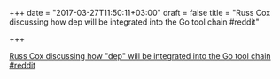 +++
date = "2017-03-27T11:50:11+03:00"
draft = false
title = "Russ Cox discussing how dep will be integrated into the Go tool chain  #reddit"

+++

<p><a href="https://t.co/WHZvJI1Smr">Russ Cox discussing how "dep" will be integrated into the Go tool chain  #reddit</a></p>